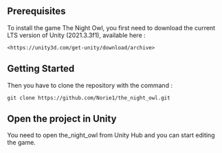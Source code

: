 ## Prerequisites

To install the game The Night Owl, you first need to download the current LTS version of Unity (2021.3.3f1), available here :

```
<https://unity3d.com/get-unity/download/archive>
```

## Getting Started

Then you have to clone the repository with the command :

```
git clone https://github.com/Norie1/the_night_owl.git
```

## Open the project in Unity

You need to open the_night_owl from Unity Hub and you can start editing the game.


